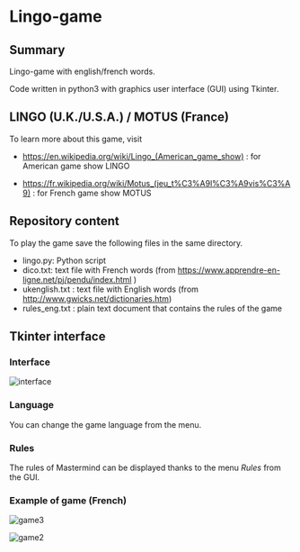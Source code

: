 
# Lingo-game

## Summary 

Lingo-game with english/french words.

Code written in python3 with graphics user interface (GUI) using Tkinter.

## LINGO (U.K./U.S.A.) / MOTUS (France)

To learn more about this game, visit
* https://en.wikipedia.org/wiki/Lingo_(American_game_show) : for American game show LINGO

* https://fr.wikipedia.org/wiki/Motus_(jeu_t%C3%A9l%C3%A9vis%C3%A9) : for French game show MOTUS 

## Repository content 

To play the game save the following files in the same directory.
* lingo.py: Python script
* dico.txt: text file with French words (from https://www.apprendre-en-ligne.net/pj/pendu/index.html )
* ukenglish.txt : text file with English words (from http://www.gwicks.net/dictionaries.htm)
* rules_eng.txt : plain text document that contains the rules of the game

## Tkinter interface

### Interface

![interface](https://user-images.githubusercontent.com/82372483/120931807-85dae580-c6f3-11eb-8643-6035602924d9.png)

### Language
You can change the game language from the menu.

### Rules
The rules of Mastermind can be displayed thanks to the menu *Rules* from the GUI.

### Example of game (French)

![game3](https://user-images.githubusercontent.com/82372483/120931833-94c19800-c6f3-11eb-9137-db1cfed276a6.png)

![game2](https://user-images.githubusercontent.com/82372483/120931844-9ab77900-c6f3-11eb-88f6-7ee6a1a6c137.png)
